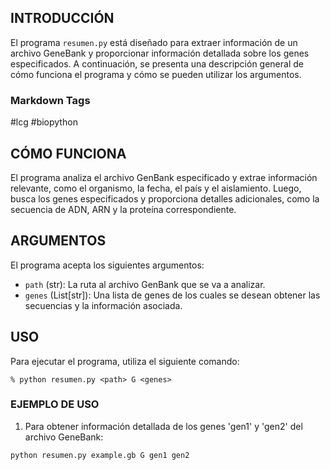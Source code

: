 ## INTRODUCCIÓN

El programa `resumen.py` está diseñado para extraer información de un archivo GeneBank y proporcionar información detallada sobre los genes especificados. A continuación, se presenta una descripción general de cómo funciona el programa y cómo se pueden utilizar los argumentos.

### Markdown Tags
#lcg #biopython

## CÓMO FUNCIONA
El programa analiza el archivo GenBank especificado y extrae información relevante, como el organismo, la fecha, el país y el aislamiento. Luego, busca los genes especificados y proporciona detalles adicionales, como la secuencia de ADN, ARN y la proteína correspondiente.

## ARGUMENTOS
El programa acepta los siguientes argumentos:
- `path` (str): La ruta al archivo GenBank que se va a analizar.
- `genes` (List[str]): Una lista de genes de los cuales se desean obtener las secuencias y la información asociada.

## USO
Para ejecutar el programa, utiliza el siguiente comando:
```shell
% python resumen.py <path> G <genes>
```
### EJEMPLO DE USO
1. Para obtener información detallada de los genes 'gen1' y 'gen2' del archivo GeneBank:
```shell
python resumen.py example.gb G gen1 gen2
```